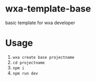 # wxa-template-base
basic template for wxa developer

# Usage
1. `wxa create base projectname`
2. `cd projectname`
3. `npm i`
4. `npm run dev`
